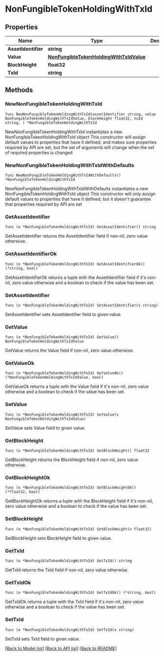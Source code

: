 # NonFungibleTokenHoldingWithTxId

## Properties

Name | Type | Description | Notes
------------ | ------------- | ------------- | -------------
**AssetIdentifier** | **string** |  | 
**Value** | [**NonFungibleTokenHoldingWithTxIdValue**](NonFungibleTokenHoldingWithTxIdValue.md) |  | 
**BlockHeight** | **float32** |  | 
**TxId** | **string** |  | 

## Methods

### NewNonFungibleTokenHoldingWithTxId

`func NewNonFungibleTokenHoldingWithTxId(assetIdentifier string, value NonFungibleTokenHoldingWithTxIdValue, blockHeight float32, txId string, ) *NonFungibleTokenHoldingWithTxId`

NewNonFungibleTokenHoldingWithTxId instantiates a new NonFungibleTokenHoldingWithTxId object
This constructor will assign default values to properties that have it defined,
and makes sure properties required by API are set, but the set of arguments
will change when the set of required properties is changed

### NewNonFungibleTokenHoldingWithTxIdWithDefaults

`func NewNonFungibleTokenHoldingWithTxIdWithDefaults() *NonFungibleTokenHoldingWithTxId`

NewNonFungibleTokenHoldingWithTxIdWithDefaults instantiates a new NonFungibleTokenHoldingWithTxId object
This constructor will only assign default values to properties that have it defined,
but it doesn't guarantee that properties required by API are set

### GetAssetIdentifier

`func (o *NonFungibleTokenHoldingWithTxId) GetAssetIdentifier() string`

GetAssetIdentifier returns the AssetIdentifier field if non-nil, zero value otherwise.

### GetAssetIdentifierOk

`func (o *NonFungibleTokenHoldingWithTxId) GetAssetIdentifierOk() (*string, bool)`

GetAssetIdentifierOk returns a tuple with the AssetIdentifier field if it's non-nil, zero value otherwise
and a boolean to check if the value has been set.

### SetAssetIdentifier

`func (o *NonFungibleTokenHoldingWithTxId) SetAssetIdentifier(v string)`

SetAssetIdentifier sets AssetIdentifier field to given value.


### GetValue

`func (o *NonFungibleTokenHoldingWithTxId) GetValue() NonFungibleTokenHoldingWithTxIdValue`

GetValue returns the Value field if non-nil, zero value otherwise.

### GetValueOk

`func (o *NonFungibleTokenHoldingWithTxId) GetValueOk() (*NonFungibleTokenHoldingWithTxIdValue, bool)`

GetValueOk returns a tuple with the Value field if it's non-nil, zero value otherwise
and a boolean to check if the value has been set.

### SetValue

`func (o *NonFungibleTokenHoldingWithTxId) SetValue(v NonFungibleTokenHoldingWithTxIdValue)`

SetValue sets Value field to given value.


### GetBlockHeight

`func (o *NonFungibleTokenHoldingWithTxId) GetBlockHeight() float32`

GetBlockHeight returns the BlockHeight field if non-nil, zero value otherwise.

### GetBlockHeightOk

`func (o *NonFungibleTokenHoldingWithTxId) GetBlockHeightOk() (*float32, bool)`

GetBlockHeightOk returns a tuple with the BlockHeight field if it's non-nil, zero value otherwise
and a boolean to check if the value has been set.

### SetBlockHeight

`func (o *NonFungibleTokenHoldingWithTxId) SetBlockHeight(v float32)`

SetBlockHeight sets BlockHeight field to given value.


### GetTxId

`func (o *NonFungibleTokenHoldingWithTxId) GetTxId() string`

GetTxId returns the TxId field if non-nil, zero value otherwise.

### GetTxIdOk

`func (o *NonFungibleTokenHoldingWithTxId) GetTxIdOk() (*string, bool)`

GetTxIdOk returns a tuple with the TxId field if it's non-nil, zero value otherwise
and a boolean to check if the value has been set.

### SetTxId

`func (o *NonFungibleTokenHoldingWithTxId) SetTxId(v string)`

SetTxId sets TxId field to given value.



[[Back to Model list]](../README.md#documentation-for-models) [[Back to API list]](../README.md#documentation-for-api-endpoints) [[Back to README]](../README.md)


